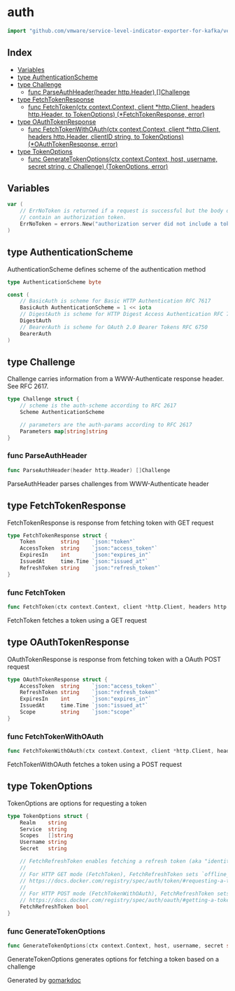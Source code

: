 <!-- Code generated by gomarkdoc. DO NOT EDIT -->

# auth

```go
import "github.com/vmware/service-level-indicator-exporter-for-kafka/vendor/github.com/containerd/containerd/remotes/docker/auth"
```

## Index

- [Variables](<#variables>)
- [type AuthenticationScheme](<#type-authenticationscheme>)
- [type Challenge](<#type-challenge>)
  - [func ParseAuthHeader(header http.Header) []Challenge](<#func-parseauthheader>)
- [type FetchTokenResponse](<#type-fetchtokenresponse>)
  - [func FetchToken(ctx context.Context, client *http.Client, headers http.Header, to TokenOptions) (*FetchTokenResponse, error)](<#func-fetchtoken>)
- [type OAuthTokenResponse](<#type-oauthtokenresponse>)
  - [func FetchTokenWithOAuth(ctx context.Context, client *http.Client, headers http.Header, clientID string, to TokenOptions) (*OAuthTokenResponse, error)](<#func-fetchtokenwithoauth>)
- [type TokenOptions](<#type-tokenoptions>)
  - [func GenerateTokenOptions(ctx context.Context, host, username, secret string, c Challenge) (TokenOptions, error)](<#func-generatetokenoptions>)


## Variables

```go
var (
    // ErrNoToken is returned if a request is successful but the body does not
    // contain an authorization token.
    ErrNoToken = errors.New("authorization server did not include a token in the response")
)
```

## type AuthenticationScheme

AuthenticationScheme defines scheme of the authentication method

```go
type AuthenticationScheme byte
```

```go
const (
    // BasicAuth is scheme for Basic HTTP Authentication RFC 7617
    BasicAuth AuthenticationScheme = 1 << iota
    // DigestAuth is scheme for HTTP Digest Access Authentication RFC 7616
    DigestAuth
    // BearerAuth is scheme for OAuth 2.0 Bearer Tokens RFC 6750
    BearerAuth
)
```

## type Challenge

Challenge carries information from a WWW\-Authenticate response header. See RFC 2617.

```go
type Challenge struct {
    // scheme is the auth-scheme according to RFC 2617
    Scheme AuthenticationScheme

    // parameters are the auth-params according to RFC 2617
    Parameters map[string]string
}
```

### func ParseAuthHeader

```go
func ParseAuthHeader(header http.Header) []Challenge
```

ParseAuthHeader parses challenges from WWW\-Authenticate header

## type FetchTokenResponse

FetchTokenResponse is response from fetching token with GET request

```go
type FetchTokenResponse struct {
    Token        string    `json:"token"`
    AccessToken  string    `json:"access_token"`
    ExpiresIn    int       `json:"expires_in"`
    IssuedAt     time.Time `json:"issued_at"`
    RefreshToken string    `json:"refresh_token"`
}
```

### func FetchToken

```go
func FetchToken(ctx context.Context, client *http.Client, headers http.Header, to TokenOptions) (*FetchTokenResponse, error)
```

FetchToken fetches a token using a GET request

## type OAuthTokenResponse

OAuthTokenResponse is response from fetching token with a OAuth POST request

```go
type OAuthTokenResponse struct {
    AccessToken  string    `json:"access_token"`
    RefreshToken string    `json:"refresh_token"`
    ExpiresIn    int       `json:"expires_in"`
    IssuedAt     time.Time `json:"issued_at"`
    Scope        string    `json:"scope"`
}
```

### func FetchTokenWithOAuth

```go
func FetchTokenWithOAuth(ctx context.Context, client *http.Client, headers http.Header, clientID string, to TokenOptions) (*OAuthTokenResponse, error)
```

FetchTokenWithOAuth fetches a token using a POST request

## type TokenOptions

TokenOptions are options for requesting a token

```go
type TokenOptions struct {
    Realm    string
    Service  string
    Scopes   []string
    Username string
    Secret   string

    // FetchRefreshToken enables fetching a refresh token (aka "identity token", "offline token") along with the bearer token.
    //
    // For HTTP GET mode (FetchToken), FetchRefreshToken sets `offline_token=true` in the request.
    // https://docs.docker.com/registry/spec/auth/token/#requesting-a-token
    //
    // For HTTP POST mode (FetchTokenWithOAuth), FetchRefreshToken sets `access_type=offline` in the request.
    // https://docs.docker.com/registry/spec/auth/oauth/#getting-a-token
    FetchRefreshToken bool
}
```

### func GenerateTokenOptions

```go
func GenerateTokenOptions(ctx context.Context, host, username, secret string, c Challenge) (TokenOptions, error)
```

GenerateTokenOptions generates options for fetching a token based on a challenge



Generated by [gomarkdoc](<https://github.com/princjef/gomarkdoc>)
